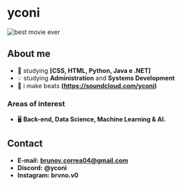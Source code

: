 ﻿# yconi

![best movie ever](https://wallpapercave.com/wp/wp2542420.jpg)

## About me

 - 🚀 studying **[CSS, HTML, Python, Java e .NET]**
 - 💡 studying **Administration** and **Systems Development**
 - 🎸 i make beats **(https://soundcloud.com/yconi)**
  
### Areas of interest
	
 - 🖥️ **Back-end, Data Science, Machine Learning & AI.**


## Contact

 - **E-mail:** **brunov.correa04@gmail.com**
 - **Discord:** **@yconi**
 - **Instagram: brvno.v0**
##
